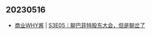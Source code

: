 ## 20230516
- [商业WHY酱](https://msbussinesswhy.fireside.fm/) | [S3E05｜聊巴菲特股东大会，但是聊岔了](https://msbussinesswhy.fireside.fm/26)

